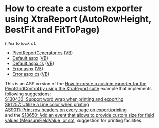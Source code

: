 # How to create a custom exporter using XtraReport (AutoRowHeight, BestFit and FitToPage)

*Files to look at*:

* [PivotReportGenerator.cs](./CS/WebSite/App_Code/PivotReportGenerator.cs) ([VB](./VB/WebSite/App_Code/PivotReportGenerator.vb))
* [Default.aspx](./CS/WebSite/Default.aspx) ([VB](./VB/WebSite/Default.aspx))
* [Default.aspx.cs](./CS/WebSite/Default.aspx.cs#L43-L56) ([VB](./VB/WebSite/Default.aspx.vb))
* [Error.aspx](./CS/WebSite/Error.aspx) ([VB](./VB/WebSite/Error.aspx))
* [Error.aspx.cs](./CS/WebSite/Error.aspx.cs) ([VB](./VB/WebSite/Error.aspx.vb))


<p>This is an ASP version of the <a href="https://www.devexpress.com/Support/Center/p/E2231">How to create a custom exporter for the PivotGridControl by using the XtraReport suite</a> example that implements following suggestions:<br /><a href="https://www.devexpress.com/Support/Center/p/S130430">S130430: Support word wrap when printing and exporting</a><br /><a href="https://www.devexpress.com/Support/Center/p/S91257">S91257: Utilize a Line color when printing</a><br /><a href="https://www.devexpress.com/Support/Center/p/AS9011">AS9011: Print row headers on every page on export/printing</a><br />and the <a href="https://www.devexpress.com/Support/Center/p/S18650">S18650: Add an event that allows to provide custom size for field values (MeasureFieldValue, or so)</a>  suggestion for printing facilities.</p>

<br/>


